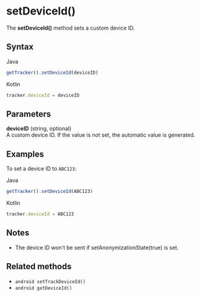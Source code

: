 # setDeviceId()

The **setDeviceId()** method sets a custom device ID.

## Syntax

<div class="tabs">

<div class="group-tab">

Java

``` javascript
getTracker().setDeviceId(deviceID)
```

</div>

<div class="group-tab">

Kotlin

``` javascript
tracker.deviceId = deviceID
```

</div>

</div>

## Parameters

**deviceID** (string, optional)  
A custom device ID. If the value is not set, the automatic value is
generated.

## Examples

To set a device ID to `ABC123`:

<div class="tabs">

<div class="group-tab">

Java

``` javascript
getTracker().setDeviceId(ABC123)
```

</div>

<div class="group-tab">

Kotlin

``` javascript
tracker.deviceId = ABC123
```

</div>

</div>

## Notes

  - The device ID won't be sent if setAnonymizationState(true) is set.

## Related methods

  - `android setTrackDeviceId()`
  - `android getDeviceId()`
